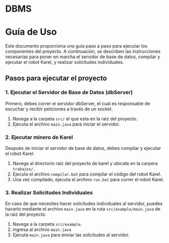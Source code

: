 # DBMS

# Guía de Uso

Este documento proporciona una guía paso a paso para ejecutar los componentes del proyecto. A continuación, se describen las instrucciones necesarias para poner en marcha el servidor de base de datos, compilar y ejecutar el robot Karel, y realizar solicitudes individuales.

## Pasos para ejecutar el proyecto

### 1. Ejecutar el Servidor de Base de Datos (dbServer)

Primero, debes correr el servidor dbServer, el cual es responsable de escuchar y recibir peticiones a través de un socket.

1. Navega a la carpeta `src/` el que esta en la raiz del proyecto.
2. Ejecuta el archivo `main.java` para iniciar el servidor.

### 2. Ejecutar minero de Karel

Después de iniciar el servidor de base de datos, debes compilar y ejecutar el robot Karel.

1. Navega al directorio raíz del proyecto de karel y ubicate en la carpera `trabajos/`.
2. Ejecuta el archivo `compilar.bat` para compilar el código del robot Karel.
3. Una vez compilado, ejecuta el archivo `run.bat` para correr el robot Karel.

### 3. Realizar Solicitudes Individuales

En caso de que necesites hacer solicitudes individuales al servidor, puedes hacerlo mediante el archivo `main.java` en la ruta `src/example/main.java` de la raiz del proyecto.

1. Navega a la carpeta `src/example`.
2. ingresa al archivo `main.java`
3. Ejecuta `main.java` para enviar las solicitudes al servidor.

